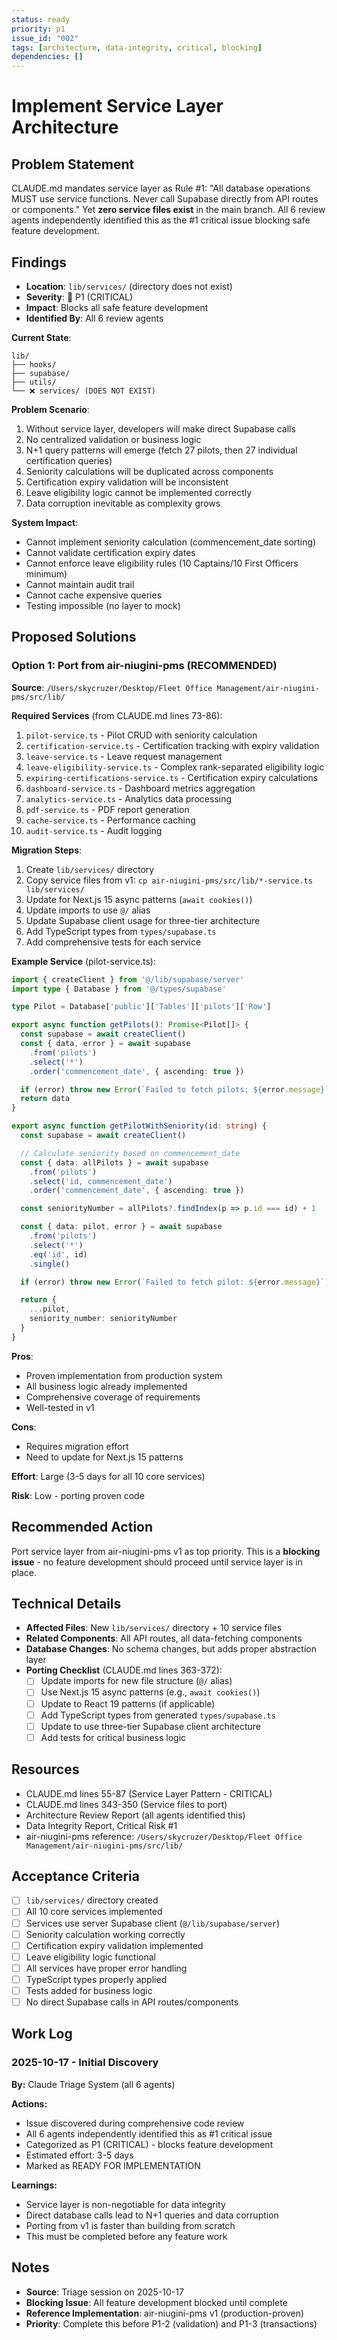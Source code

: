 ```yaml
---
status: ready
priority: p1
issue_id: "002"
tags: [architecture, data-integrity, critical, blocking]
dependencies: []
---
```


# Implement Service Layer Architecture

## Problem Statement

CLAUDE.md mandates service layer as Rule #1: "All database operations MUST use service functions. Never call Supabase directly from API routes or components." Yet **zero service files exist** in the main branch. All 6 review agents independently identified this as the #1 critical issue blocking safe feature development.

## Findings

- **Location**: `lib/services/` (directory does not exist)
- **Severity**: 🔴 P1 (CRITICAL)
- **Impact**: Blocks all safe feature development
- **Identified By**: All 6 review agents

**Current State**:
```
lib/
├── hooks/
├── supabase/
├── utils/
└── ❌ services/ (DOES NOT EXIST)
```

**Problem Scenario**:
1. Without service layer, developers will make direct Supabase calls
2. No centralized validation or business logic
3. N+1 query patterns will emerge (fetch 27 pilots, then 27 individual certification queries)
4. Seniority calculations will be duplicated across components
5. Certification expiry validation will be inconsistent
6. Leave eligibility logic cannot be implemented correctly
7. Data corruption inevitable as complexity grows

**System Impact**:
- Cannot implement seniority calculation (commencement_date sorting)
- Cannot validate certification expiry dates
- Cannot enforce leave eligibility rules (10 Captains/10 First Officers minimum)
- Cannot maintain audit trail
- Cannot cache expensive queries
- Testing impossible (no layer to mock)

## Proposed Solutions

### Option 1: Port from air-niugini-pms (RECOMMENDED)

**Source**: `/Users/skycruzer/Desktop/Fleet Office Management/air-niugini-pms/src/lib/`

**Required Services** (from CLAUDE.md lines 73-86):
1. `pilot-service.ts` - Pilot CRUD with seniority calculation
2. `certification-service.ts` - Certification tracking with expiry validation
3. `leave-service.ts` - Leave request management
4. `leave-eligibility-service.ts` - Complex rank-separated eligibility logic
5. `expiring-certifications-service.ts` - Certification expiry calculations
6. `dashboard-service.ts` - Dashboard metrics aggregation
7. `analytics-service.ts` - Analytics data processing
8. `pdf-service.ts` - PDF report generation
9. `cache-service.ts` - Performance caching
10. `audit-service.ts` - Audit logging

**Migration Steps**:
1. Create `lib/services/` directory
2. Copy service files from v1: `cp air-niugini-pms/src/lib/*-service.ts lib/services/`
3. Update for Next.js 15 async patterns (`await cookies()`)
4. Update imports to use `@/` alias
5. Update Supabase client usage for three-tier architecture
6. Add TypeScript types from `types/supabase.ts`
7. Add comprehensive tests for each service

**Example Service** (pilot-service.ts):
```typescript
import { createClient } from '@/lib/supabase/server'
import type { Database } from '@/types/supabase'

type Pilot = Database['public']['Tables']['pilots']['Row']

export async function getPilots(): Promise<Pilot[]> {
  const supabase = await createClient()
  const { data, error } = await supabase
    .from('pilots')
    .select('*')
    .order('commencement_date', { ascending: true })

  if (error) throw new Error(`Failed to fetch pilots: ${error.message}`)
  return data
}

export async function getPilotWithSeniority(id: string) {
  const supabase = await createClient()

  // Calculate seniority based on commencement_date
  const { data: allPilots } = await supabase
    .from('pilots')
    .select('id, commencement_date')
    .order('commencement_date', { ascending: true })

  const seniorityNumber = allPilots?.findIndex(p => p.id === id) + 1

  const { data: pilot, error } = await supabase
    .from('pilots')
    .select('*')
    .eq('id', id)
    .single()

  if (error) throw new Error(`Failed to fetch pilot: ${error.message}`)

  return {
    ...pilot,
    seniority_number: seniorityNumber
  }
}
```

**Pros**:
- Proven implementation from production system
- All business logic already implemented
- Comprehensive coverage of requirements
- Well-tested in v1

**Cons**:
- Requires migration effort
- Need to update for Next.js 15 patterns

**Effort**: Large (3-5 days for all 10 core services)

**Risk**: Low - porting proven code

## Recommended Action

Port service layer from air-niugini-pms v1 as top priority. This is a **blocking issue** - no feature development should proceed until service layer is in place.

## Technical Details

- **Affected Files**: New `lib/services/` directory + 10 service files
- **Related Components**: All API routes, all data-fetching components
- **Database Changes**: No schema changes, but adds proper abstraction layer
- **Porting Checklist** (CLAUDE.md lines 363-372):
  - [ ] Update imports for new file structure (`@/` alias)
  - [ ] Use Next.js 15 async patterns (e.g., `await cookies()`)
  - [ ] Update to React 19 patterns (if applicable)
  - [ ] Add TypeScript types from generated `types/supabase.ts`
  - [ ] Update to use three-tier Supabase client architecture
  - [ ] Add tests for critical business logic

## Resources

- CLAUDE.md lines 55-87 (Service Layer Pattern - CRITICAL)
- CLAUDE.md lines 343-350 (Service files to port)
- Architecture Review Report (all agents identified this)
- Data Integrity Report, Critical Risk #1
- air-niugini-pms reference: `/Users/skycruzer/Desktop/Fleet Office Management/air-niugini-pms/src/lib/`

## Acceptance Criteria

- [ ] `lib/services/` directory created
- [ ] All 10 core services implemented
- [ ] Services use server Supabase client (`@/lib/supabase/server`)
- [ ] Seniority calculation working correctly
- [ ] Certification expiry validation implemented
- [ ] Leave eligibility logic functional
- [ ] All services have proper error handling
- [ ] TypeScript types properly applied
- [ ] Tests added for business logic
- [ ] No direct Supabase calls in API routes/components

## Work Log

### 2025-10-17 - Initial Discovery

**By:** Claude Triage System (all 6 agents)

**Actions:**
- Issue discovered during comprehensive code review
- All 6 agents independently identified this as #1 critical issue
- Categorized as P1 (CRITICAL) - blocks feature development
- Estimated effort: 3-5 days
- Marked as READY FOR IMPLEMENTATION

**Learnings:**
- Service layer is non-negotiable for data integrity
- Direct database calls lead to N+1 queries and data corruption
- Porting from v1 is faster than building from scratch
- This must be completed before any feature work

## Notes

- **Source**: Triage session on 2025-10-17
- **Blocking Issue**: All feature development blocked until complete
- **Reference Implementation**: air-niugini-pms v1 (production-proven)
- **Priority**: Complete this before P1-2 (validation) and P1-3 (transactions)
